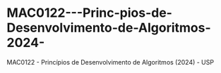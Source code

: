 # MAC0122---Princ-pios-de-Desenvolvimento-de-Algoritmos-2024-
MAC0122 - Princípios de Desenvolvimento de Algoritmos (2024) - USP 
